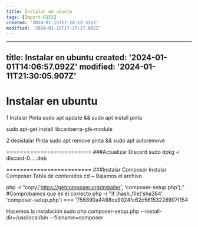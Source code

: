 ```yaml
---
title: Instalar en ubuntu
tags: [Import-6153]
created: '2024-01-15T17:20:12.312Z'
modified: '2024-01-15T17:27:27.002Z'
---
```


---
title: Instalar en ubuntu
created: '2024-01-01T14:06:57.092Z'
modified: '2024-01-11T21:30:05.907Z'
---

# Instalar en ubuntu

1 Instalar Pinta
sudo apt update && sudo apt install pinta

sudo apt-get install libcanberra-gtk-module


2 desistalar Pinta
sudo apt remove pinta && sudo apt autoremove

=========================
###Actualizar Discord
sudo dpkg -i discord-0.....deb

=========================
###Instalar Composer
Instalar Composer
Tabla de contenidos
cd ~
 Bajamos el archivo
 
php -r "copy('https://getcomposer.org/installer', 'composer-setup.php');"
#Comprobamos que es el correcto
php -r "if (hash_file('sha384', 'composer-setup.php') === '756890a4488ce9024fc62c56153228907f154

 Hacemos la instalación
sudo php composer-setup.php --install-dir=/usr/local/bin --filename=composer
